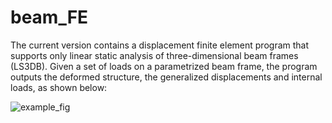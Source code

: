 # beam_FE
The current version contains a displacement finite element program that supports only linear static analysis of three-dimensional beam frames (LS3DB). Given a set of loads on a parametrized beam frame, the program outputs the deformed structure, the generalized displacements and internal loads, as shown below:


![example_fig](https://user-images.githubusercontent.com/40968757/152031384-8ed85ca6-859c-4af3-902b-49089c164d28.png)
